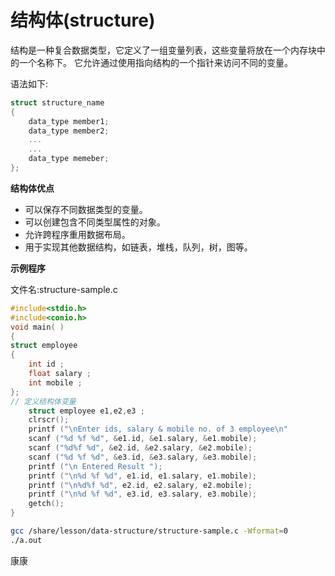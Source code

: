 # 结构体(structure)			

结构是一种复合数据类型，它定义了一组变量列表，这些变量将放在一个内存块中的一个名称下。 它允许通过使用指向结构的一个指针来访问不同的变量。

语法如下:

```c
struct structure_name   
{  
    data_type member1;  
    data_type member2;  
    ...  
    ...
    data_type memeber;  
};
```

**结构体优点**

- 可以保存不同数据类型的变量。
- 可以创建包含不同类型属性的对象。
- 允许跨程序重用数据布局。
- 用于实现其他数据结构，如链表，堆栈，队列，树，图等。

**示例程序**

文件名:structure-sample.c

```c
#include<stdio.h>  
#include<conio.h>  
void main( )  
{  
struct employee  
{  
    int id ;  
    float salary ;  
    int mobile ;  
};
// 定义结构体变量
    struct employee e1,e2,e3 ;  
    clrscr();  
    printf ("\nEnter ids, salary & mobile no. of 3 employee\n"  
    scanf ("%d %f %d", &e1.id, &e1.salary, &e1.mobile);  
    scanf ("%d%f %d", &e2.id, &e2.salary, &e2.mobile);  
    scanf ("%d %f %d", &e3.id, &e3.salary, &e3.mobile);  
    printf ("\n Entered Result ");  
    printf ("\n%d %f %d", e1.id, e1.salary, e1.mobile);  
    printf ("\n%d%f %d", e2.id, e2.salary, e2.mobile);  
    printf ("\n%d %f %d", e3.id, e3.salary, e3.mobile);  
    getch();  
}
```

```bash
gcc /share/lesson/data-structure/structure-sample.c -Wformat=0
./a.out
```

康康